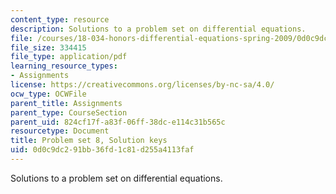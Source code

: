 ```yaml
---
content_type: resource
description: Solutions to a problem set on differential equations.
file: /courses/18-034-honors-differential-equations-spring-2009/0d0c9dc291bb36fd1c81d255a4113faf_MIT18_034s09_sol_pset08.pdf
file_size: 334415
file_type: application/pdf
learning_resource_types:
- Assignments
license: https://creativecommons.org/licenses/by-nc-sa/4.0/
ocw_type: OCWFile
parent_title: Assignments
parent_type: CourseSection
parent_uid: 824cf17f-a83f-06ff-38dc-e114c31b565c
resourcetype: Document
title: Problem set 8, Solution keys
uid: 0d0c9dc2-91bb-36fd-1c81-d255a4113faf
---
```

Solutions to a problem set on differential equations.